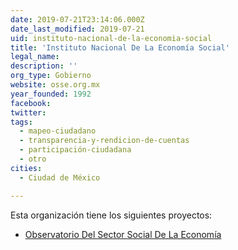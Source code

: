 ```yaml
---
date: 2019-07-21T23:14:06.000Z
date_last_modified: 2019-07-21
uid: instituto-nacional-de-la-economia-social
title: 'Instituto Nacional De La Economía Social'
legal_name: 
description: ''
org_type: Gobierno
website: osse.org.mx
year_founded: 1992
facebook: 
twitter: 
tags:
  - mapeo-ciudadano
  - transparencia-y-rendicion-de-cuentas
  - participación-ciudadana
  - otro
cities: 
  - Ciudad de México

---
```


Esta organización tiene los siguientes proyectos:

- [Observatorio Del Sector Social De La Economía](/proyectos/observatorio-del-sector-social-de-la-economia)
